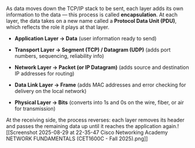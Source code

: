 As data moves down the TCP/IP stack to be sent, each layer adds its own information to the data — this process is called **encapsulation**. At each layer, the data takes on a new name called a **Protocol Data Unit (PDU)**, which reflects the role it plays at that layer.

- **Application Layer → Data** (user information ready to send)
    
- **Transport Layer → Segment (TCP) / Datagram (UDP)** (adds port numbers, sequencing, reliability info)
    
- **Network Layer → Packet (or IP Datagram)** (adds source and destination IP addresses for routing)
    
- **Data Link Layer → Frame** (adds MAC addresses and error checking for delivery on the local network)
    
- **Physical Layer → Bits** (converts into 1s and 0s on the wire, fiber, or air for transmission)
    

At the receiving side, the process reverses: each layer removes its header and passes the remaining data up until it reaches the application again.![[Screenshot 2025-08-29 at 22-35-47 Cisco Networking Academy NETWORK FUNDAMENTALS (CET1600C - Fall 2025).png]]